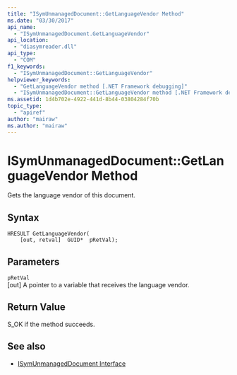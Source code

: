 ```yaml
---
title: "ISymUnmanagedDocument::GetLanguageVendor Method"
ms.date: "03/30/2017"
api_name: 
  - "ISymUnmanagedDocument.GetLanguageVendor"
api_location: 
  - "diasymreader.dll"
api_type: 
  - "COM"
f1_keywords: 
  - "ISymUnmanagedDocument::GetLanguageVendor"
helpviewer_keywords: 
  - "GetLanguageVendor method [.NET Framework debugging]"
  - "ISymUnmanagedDocument::GetLanguageVendor method [.NET Framework debugging]"
ms.assetid: 1d4b702e-4922-441d-8b44-03804284f70b
topic_type: 
  - "apiref"
author: "mairaw"
ms.author: "mairaw"
---
```

# ISymUnmanagedDocument::GetLanguageVendor Method
Gets the language vendor of this document.  
  
## Syntax  
  
```  
HRESULT GetLanguageVendor(  
    [out, retval]  GUID*  pRetVal);  
```  
  
## Parameters  
 `pRetVal`  
 [out] A pointer to a variable that receives the language vendor.  
  
## Return Value  
 S_OK if the method succeeds.  
  
## See also
- [ISymUnmanagedDocument Interface](../../../../docs/framework/unmanaged-api/diagnostics/isymunmanageddocument-interface.md)
